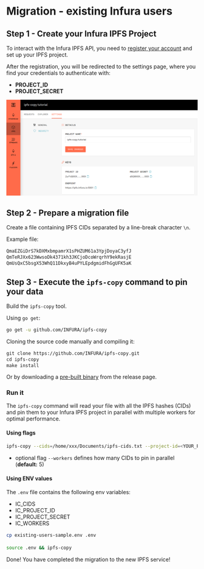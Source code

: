 # Migration - existing Infura users
## Step 1 - Create your Infura IPFS Project
To interact with the Infura IPFS API, you need to [register your account](https://infura.io/register) and set up your IPFS project.

After the registration, you will be redirected to the settings page, where you find your credentials to authenticate with:
- **PROJECT_ID**
- **PROJECT_SECRET**

![ipfs-copy Infura credentials settings page](./ipfs-copy-tutorial-creds.png)

## Step 2 - Prepare a migration file
Create a file containing IPFS CIDs separated by a line-break character `\n`.

Example file:
```
QmaEZGiDrS7kDXMxbmpamrX1sPHZUM61a3YpjDoyaC3yfJ
QmTeRJXx623WwsoDk4371kh3JKCjoDcoWrqrhY9ekRasjE
QmUsQxC5bsgX53WhQ11DkxyB4uPYLEpdgmidFhGgUFK5aK
```

## Step 3 - Execute the `ipfs-copy` command to pin your data
Build the `ipfs-copy` tool.

Using `go get`:
```bash
go get -u github.com/INFURA/ipfs-copy
```

Cloning the source code manually and compiling it:
```
git clone https://github.com/INFURA/ipfs-copy.git
cd ipfs-copy
make install
```

Or by downloading a [pre-built binary](https://github.com/INFURA/ipfs-copy/releases/tag/v1.0.0) from the release page.

### Run it
The `ipfs-copy` command will read your file with all the IPFS hashes (CIDs) and pin them to your Infura IPFS project in parallel with multiple workers for optimal performance.

#### Using flags
```bash
ipfs-copy --cids=/home/xxx/Documents/ipfs-cids.txt --project-id=<YOUR_PROJECT_ID> --project-secret=<YOUR_PROJECT_SECRET>
```
- optional flag `--workers` defines how many CIDs to pin in parallel (**default:** 5)

#### Using ENV values
The `.env` file contains the following env variables:
- IC_CIDS
- IC_PROJECT_ID
- IC_PROJECT_SECRET
- IC_WORKERS

```bash
cp existing-users-sample.env .env

source .env && ipfs-copy
```

Done! You have completed the migration to the new IPFS service!